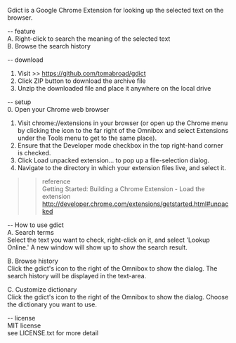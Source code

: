 Gdict is a Google Chrome Extension for looking up the selected text on the browser.<br />

-- feature<br />
A. Right-click to search the meaning of the selected text<br />
B. Browse the search history<br />

-- download<br />
1. Visit >> https://github.com/tomabroad/gdict<br />
2. Click ZIP button to download the archive file<br />
3. Unzip the downloaded file and place it anywhere on the local drive<br />

-- setup<br />
0. Open your Chrome web browser<br />
1. Visit chrome://extensions in your browser (or open up the Chrome menu by clicking the icon to the far right of the Omnibox and select Extensions under the Tools menu to get to the same place).<br />
2. Ensure that the Developer mode checkbox in the top right-hand corner is checked.<br />
3. Click Load unpacked extension… to pop up a file-selection dialog.<br />
4. Navigate to the directory in which your extension files live, and select it.<br />

>> reference<br />
Getting Started: Building a Chrome Extension - Load the extension
http://developer.chrome.com/extensions/getstarted.html#unpacked

-- How to use gdict<br />
A. Search terms<br />
Select the text you want to check, right-click on it, and select 'Lookup Online.' A new window will show up to show the search result.<br />

B. Browse history<br />
Click the gdict's icon to the right of the Omnibox to show the dialog. The search history will be displayed in the text-area.<br />

C. Customize dictionary<br />
Click the gdict's icon to the right of the Omnibox to show the dialog. Choose the dictionary you want to use.<br />

-- license<br />
MIT license<br />
see LICENSE.txt for more detail<br />

